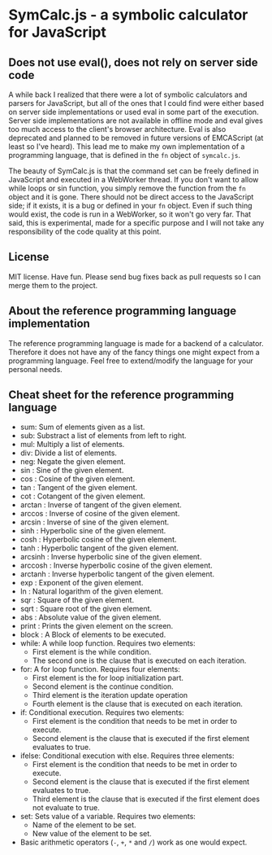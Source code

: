SymCalc.js - a symbolic calculator for JavaScript
=================================================

Does not use eval(), does not rely on server side code
------------------------------------------------------

A while back I realized that there were a lot of symbolic calculators and parsers for JavaScript, but all of the ones that I could find were either based on server side implementations or used eval in some part of the execution. Server side implementations are not available in offline mode and eval gives too much access to the client's browser architecture. Eval is also deprecated and planned to be removed in future versions of EMCAScript (at least so I've heard). This lead me to make my own implementation of a programming language, that is defined in the `fn` object of `symcalc.js`.

The beauty of SymCalc.js is that the command set can be freely defined in JavaScript and executed in a WebWorker thread. If you don't want to allow while loops or sin function, you simply remove the function from the `fn` object and it is gone. There should not be direct access to the JavaScript side; if it exists, it is a bug or defined in your `fn` object. Even if such thing would exist, the code is run in a WebWorker, so it won't go very far. That said, this is experimental, made for a specific purpose and I will not take any responsibility of the code quality at this point.


License
-------
MIT license. Have fun. Please send bug fixes back as pull requests so I can merge them to the project.

About the reference programming language implementation
-------------------------------------------------

The reference programming language is made for a backend of a calculator. Therefore it does not have any of the fancy things one might expect from a programming language. Feel free to extend/modify the language for your personal needs.


Cheat sheet for the reference programming language
--------------------------------------------------
* sum: Sum of elements given as a list.
* sub: Substract a list of elements from left to right.
* mul: Multiply a list of elements.
* div: Divide a list of elements.
* neg: Negate the given element.
* sin : Sine of the given element.
* cos : Cosine of the given element.
* tan : Tangent of the given element.
* cot : Cotangent of the given element.
* arctan : Inverse of tangent of the given element.
* arccos : Inverse of cosine of the given element.
* arcsin : Inverse of sine of the given element.
* sinh : Hyperbolic sine of the given element.
* cosh : Hyperbolic cosine of the given element.
* tanh : Hyperbolic tangent of the given element.
* arcsinh : Inverse hyperbolic sine of the given element.
* arccosh : Inverse hyperbolic cosine of the given element.
* arctanh : Inverse hyperbolic tangent of the given element.
* exp : Exponent of the given element.
* ln : Natural logarithm of the given element.
* sqr : Square of the given element.
* sqrt : Square root of the given element.
* abs : Absolute value of the given element.
* print : Prints the given element on the screen.
* block : A Block of elements to be executed.
* while: A while loop function. Requires two elements:
	* First element is the while condition.
	* The second one is the clause that is executed on each iteration.
* for: A for loop function. Requires four elements:
	* First element is the for loop initialization part.
	* Second element is the continue condition.
	* Third element is the iteration update operation
	* Fourth element is the clause that is executed on each iteration.
* if: Conditional execution. Requires two elements:
	* First element is the condition that needs to be met in order to execute.
	* Second element is the clause that is executed if the first element evaluates to true.
* ifelse: Conditional execution with else. Requires three elements:
	* First element is the condition that needs to be met in order to execute.
	* Second element is the clause that is executed if the first element evaluates to true.
	* Third element is the clause that is executed if the first element does not evaluate to true.
* set: Sets value of a variable. Requires two elements:
	* Name of the element to be set.
	* New value of the element to be set.
* Basic arithmetic operators (`-`, `+`, `*` and `/`) work as one would expect.